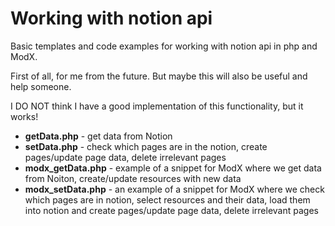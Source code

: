 # Working with notion api
Basic templates and code examples for working with notion api in php and ModX.

First of all, for me from the future. But maybe this will also be useful and help someone.

I DO NOT think I have a good implementation of this functionality, but it works!

* **getData.php** - get data from Notion
* **setData.php** - check which pages are in the notion, create pages/update page data, delete irrelevant pages
* **modx_getData.php** - example of a snippet for ModX where we get data from Noiton, create/update resources with new data
* **modx_setData.php** - an example of a snippet for ModX where we check which pages are in notion, select resources and their data, load them into notion and create pages/update page data, delete irrelevant pages
